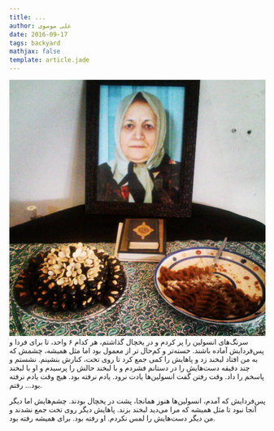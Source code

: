 ```yaml
---
title: ...
author: علی موسوی
date: 2016-09-17
tags: backyard
mathjax: false
template: article.jade
---
```


![...](./Grandma.jpg)
سرنگ‌های انسولین را پر کردم و در یخچال گذاشتم، هر کدام ۶ واحد، تا برای فردا و پس‌فردایش آماده باشند. خسته‌تر و کم‌حال تر از معمول بود اما مثل همیشه، چشمش که به من افتاد لبخند زد و پاهایش را کمی جمع کرد تا روی تخت، کنارش بنشینم. نشستم و چند دقیقه دست‌هایش را در دستانم فشردم و با لبخند حالش را پرسیدم و او با لبخند پاسخم را داد. وقت رفتن گفت انسولین‌ها یادت نرود. یادم نرفته بود. هیچ وقت یادم نرفته بود... رفتم.

پس‌فردایش که آمدم، انسولین‌ها هنوز همانجا، پشت در یخچال بودند. چشم‌هایش اما دیگر آنجا نبود تا مثل همیشه که مرا می‌دید لبخند بزند. پاهایش دیگر روی تخت جمع نشدند و من دیگر دست‌هایش را لمس نکردم. او رفته بود. برای همیشه رفته بود.
